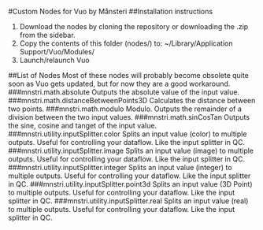 #Custom Nodes for Vuo by Månsteri
##Installation instructions
<ol>
  <li>Download the nodes by cloning the repository or downloading the .zip from the sidebar.</li>
  <li>Copy the contents of this folder (nodes/) to: ~/Library/Application Support/Vuo/Modules/</li>
  <li>Launch/relaunch Vuo</li>
</ol>
##List of Nodes
Most of these nodes will probably become obsolete quite soon as Vuo gets updated, but for now they are a good workaround.
###mnstri.math.absolute
Outputs the absolute value of the input value.
###mnstri.math.distanceBetweenPoints3D
Calculates the distance between two points.
###mnstri.math.modulo
Modulo. Outputs the remainder of a division between the two input values.
###mnstri.math.sinCosTan
Outputs the sine, cosine and tanget of the input value.
###mnstri.utility.inputSplitter.color
Splits an input value (color) to multiple outputs. Useful for controlling your dataflow. Like the input splitter in QC.
###mnstri.utility.inputSplitter.image
Splits an input value (image) to multiple outputs. Useful for controlling your dataflow. Like the input splitter in QC.
###mnstri.utility.inputSplitter.integer
Splits an input value (integer) to multiple outputs. Useful for controlling your dataflow. Like the input splitter in QC.
###mnstri.utility.inputSplitter.point3d
Splits an input value (3D Point) to multiple outputs. Useful for controlling your dataflow. Like the input splitter in QC.
###mnstri.utility.inputSplitter.real
Splits an input value (real) to multiple outputs. Useful for controlling your dataflow. Like the input splitter in QC.
